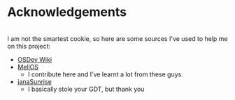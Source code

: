 # Acknowledgements
<br>
I am not the smartest cookie, so here are some sources I've used to help me on this project:

- [OSDev Wiki](https://wiki.osdev.org/)
- [MellOS](https://github.com/mell-o-tron/MellOs)
  - I contribute here and I've learnt a lot from these guys.
- [janaSunrise](https://github.com/janaSunrise/rust-64-bit-os/blob/main/src/gdt.rs)
  - I basically stole your GDT, but thank you
